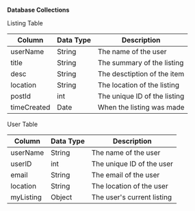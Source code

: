 **Database Collections**

Listing Table 

| Column       | Data Type | Description                 |
|--------------|-----------|-----------------------------|
| userName     | String    | The name of the user        |
| title        | String    | The summary of the listing  |
| desc         | String    | The desctiption of the item |
| location     | String    | The location of the listing |
| postId       | int       | The unique ID of the listing|
| timeCreated  | Date      | When the listing was made   |


User Table 

| Column       | Data Type | Description                 |
|--------------|-----------|-----------------------------|
| userName     | String    | The name of the user        |
| userID       | int       | The unique ID of the user   |
| email        | String    | The email of the user       |
| location     | String    | The location of the user    |
| myListing    | Object    | The user's current listing  |
